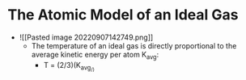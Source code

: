 # The Atomic Model of an Ideal Gas
- ![[Pasted image 20220907142749.png]]
	- The temperature of an ideal gas is directly proportional to the average kinetic energy per atom K<sub>avg</sub>:
		- T = (2/3)(K<sub>avg<sub>/)